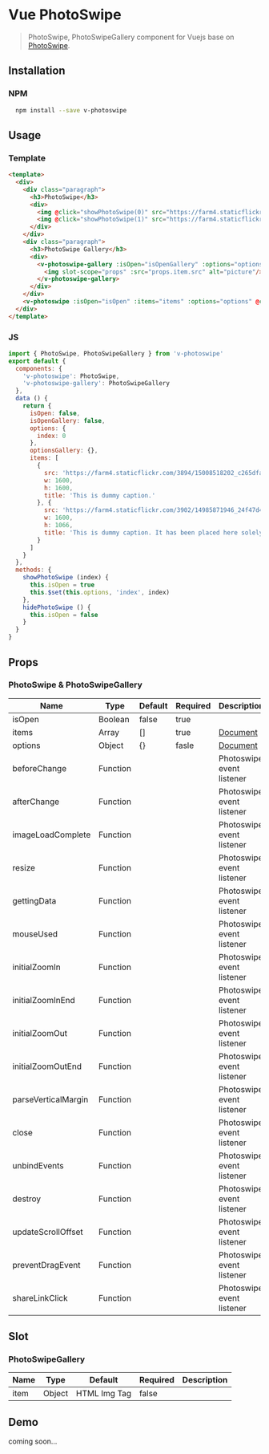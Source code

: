 # Vue PhotoSwipe  

> PhotoSwipe, PhotoSwipeGallery component for Vuejs base on [PhotoSwipe](http://photoswipe.com/).

## Installation  

### NPM  
``` bash
  npm install --save v-photoswipe  
```

## Usage  

### Template  

``` html
<template>
  <div>
    <div class="paragraph">
      <h3>PhotoSwipe</h3>
      <div>
        <img @click="showPhotoSwipe(0)" src="https://farm4.staticflickr.com/3894/15008518202_c265dfa55f_h.jpg" alt="">
        <img @click="showPhotoSwipe(1)" src="https://farm4.staticflickr.com/3902/14985871946_24f47d4b53_h.jpg" alt="">
      </div>
    </div>
    <div class="paragraph">
      <h3>PhotoSwipe Gallery</h3>
      <div>
        <v-photoswipe-gallery :isOpen="isOpenGallery" :options="optionsGallery" :items="items">
          <img slot-scope="props" :src="props.item.src" alt="picture"/>
        </v-photoswipe-gallery>
      </div>
    </div>
    <v-photoswipe :isOpen="isOpen" :items="items" :options="options" @close="hidePhotoSwipe"></v-photoswipe>
  </div>
</template>  
```

### JS  

``` js
import { PhotoSwipe, PhotoSwipeGallery } from 'v-photoswipe'
export default {
  components: {
    'v-photoswipe': PhotoSwipe,
    'v-photoswipe-gallery': PhotoSwipeGallery
  },
  data () {
    return {
      isOpen: false,
      isOpenGallery: false,
      options: {
        index: 0
      },
      optionsGallery: {},
      items: [
        {
          src: 'https://farm4.staticflickr.com/3894/15008518202_c265dfa55f_h.jpg',
          w: 1600,
          h: 1600,
          title: 'This is dummy caption.'
        }, {
          src: 'https://farm4.staticflickr.com/3902/14985871946_24f47d4b53_h.jpg',
          w: 1600,
          h: 1066,
          title: 'This is dummy caption. It has been placed here solely to demonstrate the look and feel of finished, typeset text.'
        }
      ]
    }
  },
  methods: {
    showPhotoSwipe (index) {
      this.isOpen = true
      this.$set(this.options, 'index', index)
    },
    hidePhotoSwipe () {
      this.isOpen = false
    }
  }
}  
```

## Props

### PhotoSwipe & PhotoSwipeGallery  

| Name                | Type        | Default | Required | Description               |
|---------------------|-------------|---------|----------|---------------------------|
| isOpen              |  Boolean    | false   | true     |                           |
| items               |  Array      | []      | true     | [Document](http://photoswipe.com/documentation/getting-started.html)                           |
| options             |  Object     |  {}     | fasle    | [Document](http://photoswipe.com/documentation/options.html)                                   |
| beforeChange        | Function    |         |          | Photoswipe event listener |
| afterChange         | Function    |         |          | Photoswipe event listener |
| imageLoadComplete   | Function    |         |          | Photoswipe event listener |
| resize              | Function    |         |          | Photoswipe event listener |
| gettingData         | Function    |         |          | Photoswipe event listener |
| mouseUsed           | Function    |         |          | Photoswipe event listener |
| initialZoomIn       | Function    |         |          | Photoswipe event listener |
| initialZoomInEnd    | Function    |         |          | Photoswipe event listener |
| initialZoomOut      | Function    |         |          | Photoswipe event listener |
| initialZoomOutEnd   | Function    |         |          | Photoswipe event listener |
| parseVerticalMargin | Function    |         |          | Photoswipe event listener |
| close               | Function    |         |          | Photoswipe event listener |
| unbindEvents        | Function    |         |          | Photoswipe event listener |
| destroy             | Function    |         |          | Photoswipe event listener |
| updateScrollOffset  | Function    |         |          | Photoswipe event listener |
| preventDragEvent    | Function    |         |          | Photoswipe event listener |
| shareLinkClick      | Function    |         |          | Photoswipe event listener |


## Slot   

### PhotoSwipeGallery    

| Name    | Type      | Default      | Required | Description |
|---------|-----------|--------------|----------|-------------|
| item    | Object    | HTML Img Tag | false    |             |


## Demo  

coming soon...

